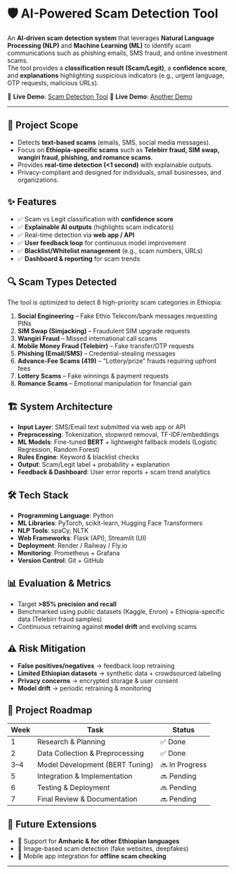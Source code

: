 # 🛡️ AI-Powered Scam Detection Tool

An **AI-driven scam detection system** that leverages **Natural Language Processing (NLP)** and **Machine Learning (ML)** to identify scam communications such as phishing emails, SMS fraud, and online investment scams.  
The tool provides a **classification result (Scam/Legit)**, a **confidence score**, and **explanations** highlighting suspicious indicators (e.g., urgent language, OTP requests, malicious URLs).  

🔗 **Live Demo**: [Scam Detection Tool](https://9yhyi3c8kokl.manus.space)
🔗 **Live Demo**: [Another Demo](https://lnh8imcnke0p.manus.space/)

---

## 🚀 Project Scope
- Detects **text-based scams** (emails, SMS, social media messages).  
- Focus on **Ethiopia-specific scams** such as **Telebirr fraud, SIM swap, wangiri fraud, phishing, and romance scams**.  
- Provides **real-time detection (<1 second)** with explainable outputs.  
- Privacy-compliant and designed for individuals, small businesses, and organizations.  

## ✨ Features
- ✅ Scam vs Legit classification with **confidence score**  
- ✅ **Explainable AI outputs** (highlights scam indicators)  
- ✅ Real-time detection via **web app / API**  
- ✅ **User feedback loop** for continuous model improvement  
- ✅ **Blacklist/Whitelist management** (e.g., scam numbers, URLs)  
- ✅ **Dashboard & reporting** for scam trends  

## 🔍 Scam Types Detected
The tool is optimized to detect 8 high-priority scam categories in Ethiopia:  

1. **Social Engineering** – Fake Ethio Telecom/bank messages requesting PINs  
2. **SIM Swap (Simjacking)** – Fraudulent SIM upgrade requests  
3. **Wangiri Fraud** – Missed international call scams  
4. **Mobile Money Fraud (Telebirr)** – Fake transfer/OTP requests  
5. **Phishing (Email/SMS)** – Credential-stealing messages  
6. **Advance-Fee Scams (419)** – “Lottery/prize” frauds requiring upfront fees  
7. **Lottery Scams** – Fake winnings & payment requests  
8. **Romance Scams** – Emotional manipulation for financial gain  

## 🏗️ System Architecture
- **Input Layer**: SMS/Email text submitted via web app or API  
- **Preprocessing**: Tokenization, stopword removal, TF-IDF/embeddings  
- **ML Models**: Fine-tuned **BERT** + lightweight fallback models (Logistic Regression, Random Forest)  
- **Rules Engine**: Keyword & blacklist checks  
- **Output**: Scam/Legit label + probability + explanation  
- **Feedback & Dashboard**: User error reports + scam trend analytics  

## 🛠️ Tech Stack
- **Programming Language**: Python  
- **ML Libraries**: PyTorch, scikit-learn, Hugging Face Transformers  
- **NLP Tools**: spaCy, NLTK  
- **Web Frameworks**: Flask (API), Streamlit (UI)  
- **Deployment**: Render / Railway / Fly.io  
- **Monitoring**: Prometheus + Grafana  
- **Version Control**: Git + GitHub  

## 📊 Evaluation & Metrics
- Target **>85% precision and recall**  
- Benchmarked using public datasets (Kaggle, Enron) + Ethiopia-specific data (Telebirr fraud samples)  
- Continuous retraining against **model drift** and evolving scams  

## ⚠️ Risk Mitigation
- **False positives/negatives** → feedback loop retraining  
- **Limited Ethiopian datasets** → synthetic data + crowdsourced labeling  
- **Privacy concerns** → encrypted storage & user consent  
- **Model drift** → periodic retraining & monitoring  

## 📅 Project Roadmap
| Week | Task                          | Status |
|------|-------------------------------|--------|
| 1    | Research & Planning           | ✅ Done |
| 2    | Data Collection & Preprocessing |✅ Done|
| 3–4  | Model Development (BERT Tuning) | 🔜 In Progress  |
| 5    | Integration & Implementation  | 🔜 Pending |
| 6    | Testing & Deployment          | 🔜 Pending |
| 7    | Final Review & Documentation  | 🔜 Pending |

## 📌 Future Extensions
- 🔹 Support for **Amharic & for  other Ethiopian languages**  
- 🔹 Image-based scam detection (fake websites, deepfakes)  
- 🔹 Mobile app integration for **offline scam checking**  



---
